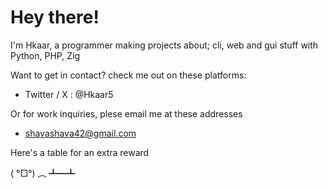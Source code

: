 # Hey there!

I'm Hkaar, a programmer making projects about; cli, web and gui stuff with Python, PHP, Zig

Want to get in contact? check me out on these platforms:

- Twitter / X : @Hkaar5

Or for work inquiries, plese email me at these addresses

- shavashava42@gmail.com

Here's a table for an extra reward

( °□°) ︵ ┻━┻ 

